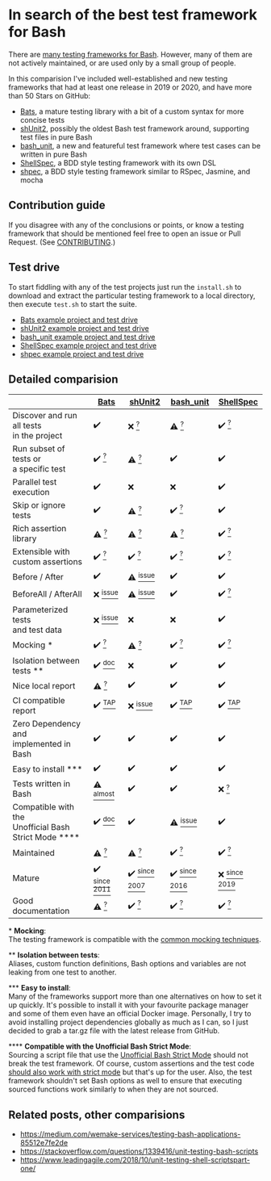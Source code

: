 # In search of the best test framework for Bash

There are [many testing frameworks for Bash](https://stackoverflow.com/questions/1339416/unit-testing-bash-scripts).
However, many of them are not actively maintained, or are used only by a small group of people.

In this comparision I've included well-established and new testing frameworks that had at least one release in
2019 or 2020, and have more than 50 Stars on GitHub:

- [Bats](https://github.com/bats-core/bats-core), a mature testing library with a bit of a custom syntax for more concise tests
- [shUnit2](https://github.com/kward/shunit2), possibly the oldest Bash test framework around, supporting test files in pure Bash
- [bash_unit](https://github.com/pgrange/bash_unit), a new and featureful test framework where test cases can be written in pure Bash
- [ShellSpec](https://github.com/shellspec/shellspec), a BDD style testing framework with its own DSL
- [shpec](https://github.com/rylnd/shpec), a BDD style testing framework similar to RSpec, Jasmine, and mocha


## Contribution guide

If you disagree with any of the conclusions or points, or know a testing framework that should be mentioned feel free to
open an issue or Pull Request. (See [CONTRIBUTING](https://github.com/dodie/testing-in-bash/blob/master/CONTRIBUTING).)


## Test drive

To start fiddling with any of the test projects just run the `install.sh` to download and extract the particular
testing framework to a local directory, then execute `test.sh` to start the suite.

- [Bats example project and test drive](example-bats)  
- [shUnit2 example project and test drive](example-shunit2)
- [bash_unit example project and test drive](example-bash_unit)
- [ShellSpec example project and test drive](example-shellspec)
- [shpec example project and test drive](example-shpec)


## Detailed comparision

|                                                             | [Bats](https://github.com/bats-core/bats-core)                                          | [shUnit2](https://github.com/kward/shunit2)                                                                                  | [bash_unit](https://github.com/pgrange/bash_unit)                        | [ShellSpec](https://github.com/shellspec/shellspec)                        |
|-------------------------------------------------------------|-----------------------------------------------------------------------------------------|------------------------------------------------------------------------------------------------------------------------------|--------------------------------------------------------------------------|----------------------------------------------------------------------------|
| Discover and run all tests<br/>in the project               | ✔️                                                                                       | ❌ [<sup>?</sup>](example-shunit2#test-discovery)                                                                             | ⚠ [<sup>?</sup>](example-bash_unit#test-discovery)                       | ✔️ [<sup>?</sup>](example-shellspec#test-discovery)                         |
| Run subset of tests or<br/>a specific test                  | ✔️ [<sup>?</sup>](example-bats#test-discovery)                                           | ⚠ [<sup>?</sup>](example-shunit2#test-discovery)                                                                             | ✔️                                                                        | ✔️                                                                          |
| Parallel test execution                                     | ✔️                                                                                       | ❌                                                                                                                            | ❌                                                                        | ✔️                                                                          |
| Skip or ignore tests                                        | ✔️                                                                                       | ⚠ [<sup>?</sup>](example-shunit2#skip-tests)                                                                                 | ✔️ [<sup>?</sup>](example-bash_unit#skip-tests)                           | ✔️                                                                          |
| Rich assertion library                                      | ⚠ [<sup>?</sup>](example-bats#assertions)                                               | ⚠ [<sup>?</sup>](example-shunit2#assertions)                                                                                 | ⚠ [<sup>?</sup>](example-bash_unit#assertions)                           | ✔️ [<sup>?</sup>](example-shellspec#assertions)                             |
| Extensible with custom assertions                           | ✔️ [<sup>?</sup>](example-bats#custom-assertions)                                        | ✔️ [<sup>?</sup>](example-shunit2#custom-assertions)                                                                          | ✔️ [<sup>?</sup>](example-bash_unit#custom-assertions)                    | ✔️ [<sup>?</sup>](example-shellspec#custom-assertions)                      |
| Before / After                                              | ✔️                                                                                       | ⚠ [<sup>issue</sup>](https://github.com/kward/shunit2/issues/112)                                                            | ✔️                                                                        | ✔️                                                                          |
| BeforeAll / AfterAll                                        | ❌ [<sup>issue</sup>](example-bats#test-discovery)                                       | ⚠ [<sup>issue</sup>](https://github.com/kward/shunit2/issues/112)                                                            | ✔️                                                                        | ✔️ [<sup>?</sup>](example-shellspec#test-format)                            |
| Parameterized tests<br/>and test data                       | ❌ [<sup>issue</sup>](https://github.com/sstephenson/bats/issues/136)                    | ❌                                                                                                                            | ❌                                                                        | ✔️                                                                          |
| Mocking \*                                                  | ✔️ [<sup>?</sup>](example-bats#mocking)                                                  | ⚠ [<sup>?</sup>](example-shunit2#mocking)                                                                                    | ✔️ [<sup>?</sup>](example-bash_unit#mocking)                              | ✔️ [<sup>?</sup>](example-shellspec#mocking)                                |
| Isolation between tests \*\*                                | ✔️ [<sup>doc</sup>](https://github.com/bats-core/bats-core/wiki/Bats-Evaluation-Process) | ❌                                                                                                                            | ✔️                                                                       | ✔️                                                                          |
| Nice local report                                           | ⚠ [<sup>?</sup>](example-bats#report)                                                   | ✔️                                                                                                                            | ✔️                                                                        | ✔️                                                                          |
| CI compatible report                                        | ✔️ [<sup>TAP</sup>](http://testanything.org/)                                            | ❌ [<sup>issue</sup>](https://github.com/kward/shunit2/issues/31)                                                             | ✔️ [<sup>TAP</sup>](http://testanything.org/)                             | ✔️ [<sup>TAP</sup>](http://testanything.org/)                               |
| Zero Dependency and<br/>implemented in Bash                 | ✔️                                                                                       | ✔️                                                                                                                            | ✔️                                                                        | ✔️                                                                          |
| Easy to install \*\*\*                                      | ✔️                                                                                       | ✔️                                                                                                                            | ✔️                                                                        | ✔️                                                                          |
| Tests written in Bash                                       | ⚠ [<sup>almost</sup>](example-bats#test-format)                                         | ✔️                                                                                                                            | ✔️                                                                        | ❌ [<sup>?</sup>](example-shellspec#test-format)                            |
| Compatible with the <br/>Unofficial Bash Strict Mode \*\*\*\* | ✔️ [<sup>doc</sup>](https://github.com/bats-core/bats-core/pull/26)                      | ✔️                                                                                                                            | ⚠ [<sup>issue</sup>](https://github.com/pgrange/bash_unit/issues/61)   | ✔️                                                                          |
| Maintained                                                  | ⚠ [<sup>?</sup>](example-bats#activity)                                                 | ⚠ [<sup>?</sup>](example-shunit2#activity)                                                                                   | ✔️ [<sup>?</sup>](example-bash_unit#activity)                             | ✔️ [<sup>?</sup>](example-shellspec#activity)                               |
| Mature                                                      | ✔️ [<sup>since 2011</sup>](https://github.com/bats-core/bats-core/releases)              | ✔️ [<sup>since 2007</sup>](https://github.com/kward/shunit2/commits/master?after=0f0a77b6b257f24d2b3ef1b28096fdd154a19f22+10) | ✔️ [<sup>since 2016</sup>](https://github.com/pgrange/bash_unit/releases) | ❌ [<sup>since 2019</sup>](https://github.com/shellspec/shellspec/releases) |
| Good documentation                                          | ⚠ [<sup>?</sup>](example-bats#documentation)                                            | ✔️ [<sup>?</sup>](example-shunit2#documentation)                                                                              | ✔️ [<sup>?</sup>](example-bash_unit#documentation)                        | ✔️ [<sup>?</sup>](example-shellspec#documentation)                          |

\* **Mocking**:<br/>
The testing framework is compatible with the [common mocking techniques](https://github.com/dodie/testing-in-bash/tree/master/mocking).

\*\* **Isolation between tests**:<br/>
Aliases, custom function definitions, Bash options and variables are not leaking from one test
to another.

\*\*\* **Easy to install**:<br/>
Many of the frameworks support more than one alternatives on how to set it up quickly. It's possible
to install it with your favourite package manager and some of them even have an official Docker image.
Personally, I try to avoid installing project dependencies globally as much as I can,
so I just decided to grab a tar.gz file with the latest release from GitHub.

\*\*\*\* **Compatible with the Unofficial Bash Strict Mode**:<br/>
Sourcing a script file that use the [Unofficial Bash Strict Mode](http://redsymbol.net/articles/unofficial-bash-strict-mode/) should
not break the test framework. Of course, custom assertions and the test code
[should also work with strict mode](https://github.com/dodie/testing-in-bash/tree/master/strictmode) but that's up for the user.
Also, the test framework shouldn't set Bash options as well to ensure that executing sourced functions work similarly to when they are not sourced.


## Related posts, other comparisions

- https://medium.com/wemake-services/testing-bash-applications-85512e7fe2de
- https://stackoverflow.com/questions/1339416/unit-testing-bash-scripts
- https://www.leadingagile.com/2018/10/unit-testing-shell-scriptspart-one/
